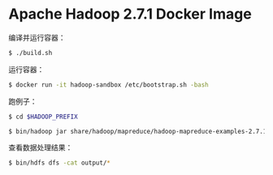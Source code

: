 # Apache Hadoop 2.7.1 Docker Image

编译并运行容器：

```bash
$ ./build.sh
```

运行容器：

```bash
$ docker run -it hadoop-sandbox /etc/bootstrap.sh -bash
```

跑例子：

```bash
$ cd $HADOOP_PREFIX
```

```bash
$ bin/hadoop jar share/hadoop/mapreduce/hadoop-mapreduce-examples-2.7.1.jar grep input output 'dfs[a-z.]+'
```

查看数据处理结果：

```bash
$ bin/hdfs dfs -cat output/*
```